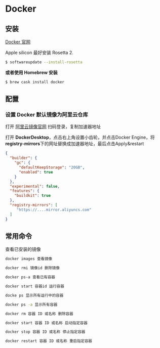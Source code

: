 # Docker

## 安装

[Docker 官网](https://docs.docker.com/desktop/install/mac-install/)

Apple silicon 最好安装 Rosetta 2.

```sh
$ softwareupdate --install-rosetta
```



**或者使用 Homebrew 安装**

```sh
$ brew cask install docker
```



## 配置

### 设置 Docker 默认镜像为阿里云仓库

打开 [阿里云镜像官网](https://cr.console.aliyun.com/cn-hangzhou/instances/mirrors) 扫码登录，复制加速器地址

打开 **DockerDesktop**，点击右上角设置小齿轮，并点击Docker Engine，将**registry-mirrors**下的网址替换成加速器地址，最后点击Apply&restart

```json
{
  "builder": {
    "gc": {
      "defaultKeepStorage": "20GB",
      "enabled": true
    }
  },
  "experimental": false,
  "features": {
    "buildkit": true
  },
  "registry-mirrors": [
     "https://....mirror.aliyuncs.com"
  ]
}
```



## 常用命令

查看已安装的镜像

```sh
docker images 查看镜像

docker rmi 镜像id 删除镜像

docker ps-a 查看已有容器

docker start 容器id 运行容器

docke ps 显示所有运行中的容器

docker ps -a 显示所有容器

docker rm 容器 ID 或名称 删除容器

docker start 容器 ID 或名称 启动指定容器

docker stop 容器 ID 或名称 停止指定容器

docker restart 容器 ID 或名称 重启指定容器
```



